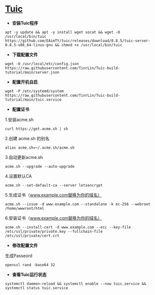 # [Tuic](https://github.com/EAimTY/tuic)
- **安装Tuic程序**
```
apt -y update && apt -y install wget socat && wget -O /usr/local/bin/tuic https://github.com/EAimTY/tuic/releases/download/0.8.5/tuic-server-0.8.5-x86_64-linux-gnu && chmod +x /usr/local/bin/tuic
```
- **下载配置文件**
```
wget -O /usr/local/etc/config.json https://raw.githubusercontent.com/TinrLin/Tuic-build-tutorial/main/server.json
```
- **配置开机自启**
```
wget -P /etc/systemd/system https://raw.githubusercontent.com/TinrLin/Tuic-build-tutorial/main/tuic.service
```
- **配置证书**

1.安装acme.sh

```
curl https://get.acme.sh | sh 
```
2.创建 acme.sh 的别名
```
alias acme.sh=~/.acme.sh/acme.sh
```
3.自动更新acme.sh
```
acme.sh --upgrade --auto-upgrade
```
4.设置默认CA
```
acme.sh --set-default-ca --server letsencrypt
```
5.生成证书（www.example.com替换为你的域名）
```
acme.sh --issue -d www.example.com --standalone -k ec-256 --webroot /home/wwwroot/html
```
6.安装证书（www.example.com替换为你的域名）
```
acme.sh --install-cert -d www.example.com --ecc --key-file /etc/ssl/private/private.key --fullchain-file /etc/ssl/private/cert.crt
```
- **修改配置文件**

生成Passeord
```
openssl rand -base64 32
```
- **查看Tuic运行状态**

```
systemctl daemon-reload && systemctl enable --now tuic.service && systemctl status tuic.service
```

  


